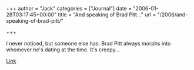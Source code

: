 +++
author = "Jack"
categories = ["Journal"]
date = "2006-01-28T03:17:45+00:00"
title = "And speaking of Brad Pitt…"
url = "/2006/and-speaking-of-brad-pitt/"

+++

I never noticed, but someone else has: Brad Pitt always morphs into whomever he's dating at the time. It's creepy&#8230; 

[Link](http://www.thesuperficial.com/archives/2006/01/27/brad_pitt_is_a_chameleon.html)
